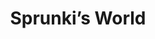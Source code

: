 ---
slug: sprunkis-world
title: Sprunki’s World
description: "Sprunki’s World is an exciting online game. Play for free directly in your browser!"
icon: /images/popular_mods/Sprunki’s World.png
url: https://wowtbc.net/sprunkin/sprunki-world/index.html
previewImage: /images/popular_mods/Sprunki’s World.png
type: popular mods

# SEO配置
seo:
  title: "Sprunki’s World - Play Free Online Game | Fun Browser Games"
  description: "Sprunki’s World - Play this fun online game for free in your browser. No download required!"
  ogImage: "/images/popular_mods/Sprunki’s World.png"
  keywords: "sprunkis-world, online game, browser game, free game, popular mods game, play online"

videoUrls:
  - https://www.youtube.com/embed/example1
  - https://www.youtube.com/embed/example2

whyPlay:
  title: "Why Play Sprunki’s World?"
  items:
    - "Immersive Gameplay: Sprunki’s World offers an engaging and immersive gaming experience that will keep you entertained for hours"
    - "Challenging Levels: Test your skills with increasingly difficult challenges and obstacles"
    - "Beautiful Graphics: Enjoy stunning visuals and smooth animations that bring the game world to life"
    - "Regular Updates: New content and features are added regularly to keep the game fresh and exciting"
    - "Free to Play: Experience all the fun without spending a penny"
    - "Community Features: Connect with other players, share strategies, and compete for high scores"
    - "Cross-Platform: Play on any device with a web browser, no downloads required"

features:
  title: "Key Features of Sprunki’s World"
  image: "/images/popular_mods/Sprunki’s World.png"
  items:
    - "Intuitive Controls: Easy to learn controls make Sprunki’s World accessible for players of all skill levels"
    - "Multiple Game Modes: Enjoy various gameplay options that provide different challenges and experiences"
    - "Character Customization: Personalize your gaming experience with unique characters and items"
    - "Achievement System: Complete special tasks to earn rewards and recognition"
    - "Leaderboards: Compete with players worldwide and see who can achieve the highest scores"

characteristics:
  title: "Game Characteristics"
  image: "/images/popular_mods/Sprunki’s World.png"
  items:
    - "Genre: Popular mods game with elements of strategy and skill"
    - "Difficulty: Suitable for both casual gamers and those seeking a challenge"
    - "Play Time: Quick sessions or extended gameplay, depending on your preference"
    - "Art Style: Vibrant and engaging visuals that enhance the gaming experience"
    - "Sound Design: Immersive audio that complements the gameplay perfectly"

info: "Sprunki’s World is an exciting online game that offers players a unique and engaging gaming experience. With its intuitive controls, stunning visuals, and challenging gameplay, Sprunki’s World provides hours of entertainment for players of all ages and skill levels. Whether you're looking for a quick gaming session during a break or an extended play session, Sprunki’s World delivers an immersive experience that will keep you coming back for more. The game features multiple levels of increasing difficulty, ensuring that players are constantly challenged as they progress. With regular updates adding new content and features, Sprunki’s World remains fresh and exciting, providing endless entertainment options for its growing community of players."

howToPlayIntro: "Welcome to Sprunki’s World! This guide will walk you through the basics and help you master the game. Whether you're a beginner or looking to improve your skills, these tips and instructions will enhance your gaming experience."

howToPlaySteps:
  - title: "Getting Started"
    description: "Begin your Sprunki’s World adventure by familiarizing yourself with the controls. Use your keyboard or mouse to navigate through the game interface. The tutorial will guide you through the basic mechanics and help you understand the objectives."
  - title: "Understanding the Objectives"
    description: "In Sprunki’s World, your main goal is to progress through levels by completing specific objectives. Each level presents unique challenges that require different strategies and approaches."
  - title: "Mastering the Controls"
    description: "Practice using the controls to improve your precision and reaction time. Sprunki’s World requires quick reflexes and strategic thinking to overcome obstacles and defeat opponents."
  - title: "Utilizing Power-ups"
    description: "Collect power-ups throughout the game to enhance your abilities and overcome difficult challenges. Each power-up offers unique advantages that can be crucial for success."
  - title: "Developing Strategies"
    description: "As you progress in Sprunki’s World, develop effective strategies for different scenarios. Analyze patterns, anticipate challenges, and adapt your approach to maximize your performance."

faq:
  title: "Frequently Asked Questions about Sprunki’s World"
  items:
    - question: "Is Sprunki’s World free to play?"
      answer: "Yes, Sprunki’s World is completely free to play directly in your web browser. No downloads or purchases are required to enjoy the full game experience."
    - question: "Can I play Sprunki’s World on mobile devices?"
      answer: "Yes, Sprunki’s World is optimized for both desktop and mobile play. You can enjoy the game on any device with a web browser and internet connection."
    - question: "Are there any in-game purchases?"
      answer: "While Sprunki’s World is free to play, there may be optional in-game purchases available for cosmetic items or additional features that don't affect core gameplay."
    - question: "How often is Sprunki’s World updated?"
      answer: "The developers regularly update Sprunki’s World with new content, features, and improvements based on player feedback and game performance."
    - question: "Can I play Sprunki’s World offline?"
      answer: "Currently, Sprunki’s World requires an internet connection to play as it's a browser-based online game."
    - question: "Is Sprunki’s World suitable for children?"
      answer: "Yes, Sprunki’s World is designed to be family-friendly and suitable for players of all ages."
    - question: "How do I report bugs or issues?"
      answer: "If you encounter any problems while playing Sprunki’s World, you can report them through the game's support page or contact the developers directly through their website."
    - question: "Still Have Questions?"
      answer: "If you have additional questions about Sprunki’s World that aren't covered in this FAQ, please visit our support center or contact our customer service team for assistance."
---